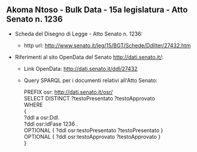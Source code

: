 ## Akoma Ntoso - Bulk Data - 15a legislatura - Atto Senato n. 1236 ##

* Scheda del Disegno di Legge - Atto Senato n. 1236:
	* http url: http://www.senato.it/leg/15/BGT/Schede/Ddliter/27432.htm

* Riferimenti al sito OpenData del Senato http://dati.senato.it/:
	* Link OpenData: http://dati.senato.it/ddl/27432
	* Query SPARQL per i documenti relativi all'Atto Senato:

        PREFIX osr: <http://dati.senato.it/osr/>  
		SELECT DISTINCT ?testoPresentato ?testoApprovato  
		WHERE  
		{  
		    ?ddl a osr:Ddl.  
		    ?ddl osr:idFase 1236 .  
		    OPTIONAL { ?ddl osr:testoPresentato ?testoPresentato }  
		    OPTIONAL { ?ddl osr:testoApprovato ?testoApprovato }  
		}
		
